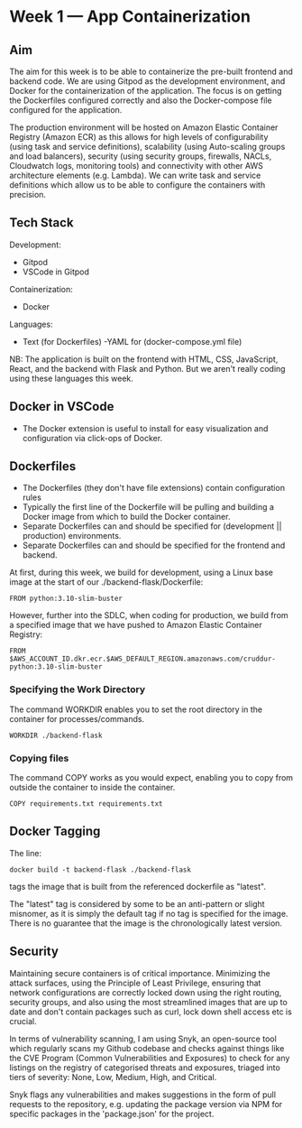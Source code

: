 # Week 1 — App Containerization

## Aim

The aim for this week is to be able to containerize the pre-built frontend and backend code. We are using Gitpod as the development environment, and Docker for the containerization of the application. The focus is on getting the Dockerfiles configured correctly and also the Docker-compose file configured for the application.

The production environment will be hosted on Amazon Elastic Container Registry (Amazon ECR) as this allows for high levels of configurability (using task and service definitions), scalability (using Auto-scaling groups and load balancers), security (using security groups, firewalls, NACLs, Cloudwatch logs, monitoring tools) and connectivity with other AWS architecture elements (e.g. Lambda). We can write task and service definitions which allow us to be able to configure the containers with precision.


## Tech Stack
Development:
- Gitpod
- VSCode in Gitpod

Containerization:
- Docker

Languages:
- Text (for Dockerfiles)
-YAML for (docker-compose.yml file)

NB: The application is built on the frontend with HTML, CSS, JavaScript, React,
and the backend with Flask and Python. But we aren't really coding using these languages
this week.

## Docker in VSCode
- The Docker extension is useful to install for easy visualization and configuration via click-ops of Docker.

## Dockerfiles
- The Dockerfiles (they don't have file extensions) contain configuration rules
- Typically the first line of the Dockerfile will be pulling and building a Docker image from which to build the Docker container.
- Separate Dockerfiles can and should be specified for (development || production) environments.
- Separate Dockerfiles can and should be specified for the frontend and backend.

At first, during this week, we build for development, using a Linux base image at the start of our ./backend-flask/Dockerfile:
```
FROM python:3.10-slim-buster
```

However, further into the SDLC, when coding for production, we build from a specified image that we have pushed to Amazon Elastic Container Registry:
```
FROM $AWS_ACCOUNT_ID.dkr.ecr.$AWS_DEFAULT_REGION.amazonaws.com/cruddur-python:3.10-slim-buster
```

### Specifying the Work Directory
The command WORKDIR enables you to set the root directory in the container for processes/commands.
```
WORKDIR ./backend-flask
```

### Copying files

The command COPY works as you would expect, enabling you to copy from outside the container to inside the container.

```
COPY requirements.txt requirements.txt
```

## Docker Tagging

The line:

```
docker build -t backend-flask ./backend-flask
```

tags the image that is built from the referenced dockerfile as "latest". 

The "latest" tag is considered by some to be an anti-pattern or slight misnomer, 
as it is simply the default tag if no tag is specified for the image. There is no 
guarantee that the image is the chronologically latest version.

## Security
Maintaining secure containers is of critical importance. Minimizing the attack surfaces,
using the Principle of Least Privilege, ensuring that network configurations are correctly
locked down using the right routing, security groups, and also using the most streamlined images
that are up to date and don't contain packages such as curl, lock down shell access etc is crucial.

In terms of vulnerability scanning, I am using Snyk, an open-source tool which regularly scans my Github
codebase and checks against things like the CVE Program (Common Vulnerabilities and Exposures) to check for
any listings on the registry of categorised threats and exposures, triaged into tiers of severity: None, Low,
Medium, High, and Critical.

Snyk flags any vulnerabilities and makes suggestions in the form of pull requests to the repository, e.g. updating
the package version via NPM for specific packages in the 'package.json' for the project.







